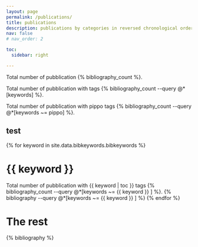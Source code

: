 ```yaml
---
layout: page
permalink: /publications/
title: publications
description: publications by categories in reversed chronological order. generated by jekyll-scholar.
nav: false
# nav_order: 2

toc:
  sidebar: right

---
```


<div class="publications">

Total number of pubblication {% bibliography_count %}.

Total number of pubblication with tags {% bibliography_count --query @*[keywords] %}.

Total number of pubblication with pippo tags {% bibliography_count --query @*[keywords ~= pippo] %}.
## test
{% for keyword in site.data.bibkeywords.bibkeywords %}
  <h1>{{ keyword }}</h1>
    Total number of pubblication with {{ keyword | toc  }} tags {% bibliography_count --query @*[keywords ~= {{ keyword }} ] %}.
    {% bibliography --query @*[keywords ~= {{ keyword }} ] %}
{% endfor %}

<h1>The rest</h1>
{% bibliography %}

</div>
